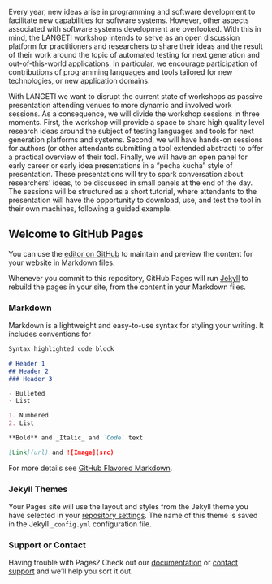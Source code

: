 Every year, new ideas arise in programming and software development to facilitate new capabilities for software systems. However, other aspects associated with software systems development are overlooked. With this in mind, the LANGETI workshop intends to serve as an open discussion platform for practitioners and researchers to share their ideas and the result of their work around the topic of automated testing for next generation and out-of-this-world applications. In particular, we encourage participation of contributions of programming languages and tools tailored for new technologies, or new application domains.

With LANGETI we want to disrupt the current state of workshops as passive presentation attending venues to more dynamic and involved work sessions. As a consequence, we will divide the workshop sessions in three moments. First, the workshop will provide a space to share high quality level research ideas around the subject of testing languages and tools for next generation platforms and systems. Second, we will have hands-on sessions for authors (or other attendants submitting a tool extended abstract) to offer a practical overview of their tool. Finally, we will have an open panel for early career or early idea presentations in a “pecha kucha” style of presentation. These presentations will try to spark conversation about researchers' ideas, to be discussed in small panels at the end of the day. The sessions will be structured as a short tutorial, where attendants to the presentation will have the opportunity to download, use, and test the tool in their own machines, following a guided example.

## Welcome to GitHub Pages

You can use the [editor on GitHub](https://github.com/langeti/langeti.github.io/edit/master/index.md) to maintain and preview the content for your website in Markdown files.

Whenever you commit to this repository, GitHub Pages will run [Jekyll](https://jekyllrb.com/) to rebuild the pages in your site, from the content in your Markdown files.

### Markdown

Markdown is a lightweight and easy-to-use syntax for styling your writing. It includes conventions for

```markdown
Syntax highlighted code block

# Header 1
## Header 2
### Header 3

- Bulleted
- List

1. Numbered
2. List

**Bold** and _Italic_ and `Code` text

[Link](url) and ![Image](src)
```

For more details see [GitHub Flavored Markdown](https://guides.github.com/features/mastering-markdown/).

### Jekyll Themes

Your Pages site will use the layout and styles from the Jekyll theme you have selected in your [repository settings](https://github.com/langeti/langeti.github.io/settings). The name of this theme is saved in the Jekyll `_config.yml` configuration file.

### Support or Contact

Having trouble with Pages? Check out our [documentation](https://help.github.com/categories/github-pages-basics/) or [contact support](https://github.com/contact) and we’ll help you sort it out.
